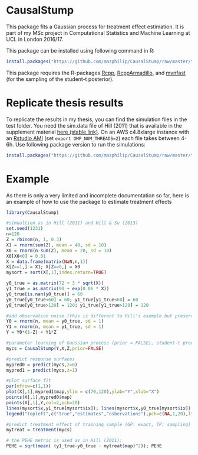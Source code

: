 # CausalStump
This package fits a Gaussian process for treatment effect estimation. It is part of my MSc project in Computational Statistics and Machine Learning at UCL in London 2016/17.

This package can be installed using following command in R:
```R
install.packages("https://github.com/mazphilip/CausalStump/raw/master/tar/CausalStump_0.2.0.tar.gz", repos = NULL, type = "source")
```

This package requires the R-packages [Rcpp](https://cran.r-project.org/web/packages/Rcpp/index.html), [RcppArmadillo](https://cran.r-project.org/web/packages/RcppArmadillo/index.html), and [mvnfast](https://cran.r-project.org/web/packages/mvnfast/index.html) (for the sampling of the student-t posterior).

#  Replicate thesis results
To replicate the results in my thesis, you can find the simulation files in the test folder. You need the sim.data file of Hill (2011) that is available in the supplement material [here (stable link)](http://dx.doi.org/10.1198/jcgs.2010.08162). 
On an AWS c4.8xlarge instance with an [Rstudio AMI](http://www.louisaslett.com/RStudio_AMI/) (set ```export OMP_NUM_THREADS=2```) each file takes between 4-6h.
Use following package version to run the simulations:
```R
install.packages("https://github.com/mazphilip/CausalStump/raw/master/tar/CausalStump_0.2.0.tar.gz", repos = NULL, type = "source")
```

# Example

As there is only a very limited and incomplete documentation so far, here is an example of how to use the package to estimate treatment effects

```R
library(CausalStump)

#simualtion as in Hill (2011) and Hill & Su (2013)
set.seed(1231)
n=120
Z = rbinom(n, 1, 0.3)
X1 = rnorm(sum(Z), mean = 40, sd = 10)
X0 = rnorm(n-sum(Z), mean = 20, sd = 10)
X0[X0<0] = 0.01
X = data.frame(matrix(NaN,n,1))
X[Z==1,] = X1; X[Z==0,] = X0
mysort = sort(X[,1],index.return=TRUE)

y0_true = as.matrix(72 + 3 * sqrt(X))
y1_true = as.matrix(90 + exp(0.06 * X))
y0_true[is.nan(y0_true)] = 60
y0_true[y0_true<60] = 60; y1_true[y1_true<60] = 60
y0_true[y0_true>120] = 120; y1_true[y1_true>120] = 120

#add observation noise (this is different to Hill's example but preserves the additive normal noise assumption)
Y0 = rnorm(n, mean = y0_true, sd = 1)
Y1 = rnorm(n, mean = y1_true, sd = 1)
Y = Y0*(1-Z) + Y1*Z 

#parameter learning of Gaussian process (prior = FALSE), student-t process (prior = TRUE)
mycs = CausalStump(Y,X,Z,prior=FALSE)

#predict response surfaces
mypred0 = predict(mycs,z=0)
mypred1 = predict(mycs,z=1)

#plot surface fit
par(mfrow=c(1,1))
plot(X[,1],mypred1$map,ylim = c(70,120),ylab="Y",xlab="X")
points(X[,1],mypred0$map)
points(X[,1],Y,col=2,pch=20)
lines(mysort$x,y1_true[mysort$ix]); lines(mysort$x,y0_true[mysort$ix])
legend("topleft",c("true","estimates","osbervations"),pch=c(NA,1,20),lty=c(1,NA,NA),col=c(1,1,2) )

#predict treatment effect of training sample (GP: exact, TP: sampling)
mytreat = treatment(mycs)

# the PEHE metric is used as in Hill (2011):
PEHE = sqrt(mean( (y1_true-y0_true - mytreat$map)^2)); PEHE

```



